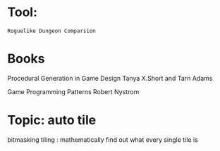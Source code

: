# Tool: 
    Roguelike Dungeon Comparsion

# Books 
Procedural Generation in Game Design 
		 Tanya X.Short and Tarn Adams

Game Programming Patterns
	Robert Nystrom 



# Topic: auto tile

bitmasking tiling : mathematically find out what every single tile is


